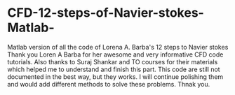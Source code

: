 # CFD-12-steps-of-Navier-stokes-Matlab-
Matlab version of all the code of Lorena A. Barba's 12 steps to Navier stokes
Thank you Loren A Barba for her awesome and very informative CFD code tutorials. Also thanks to Suraj Shankar and TO courses for their materials which helped me to understand and finish this part. This code are still not documented in the best way, but they works. I will continue polishing them and would add different methods to solve these problems. Thnak you. 
